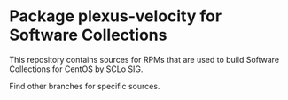 # Package plexus-velocity for Software Collections

This repository contains sources for RPMs that are used
to build Software Collections for CentOS by SCLo SIG.

Find other branches for specific sources.
